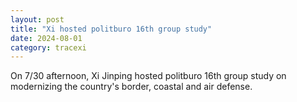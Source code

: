 ```yaml
---
layout: post
title: "Xi hosted politburo 16th group study"
date: 2024-08-01
category: tracexi
---
```


On 7/30 afternoon, Xi Jinping hosted politburo 16th group study on modernizing the country's border, coastal and air defense.